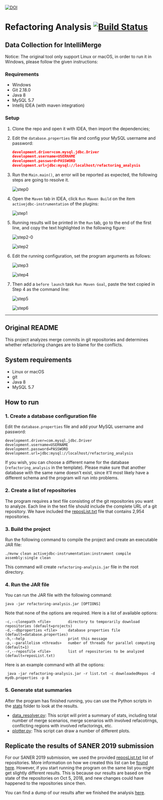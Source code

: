 [![DOI](https://zenodo.org/badge/141192128.svg)](https://zenodo.org/badge/latestdoi/141192128)

# Refactoring Analysis [![Build Status](https://travis-ci.com/ualberta-smr/RefactoringsInMergeCommits.svg?branch=master)](https://travis-ci.com/ualberta-smr/RefactoringsInMergeCommits)
## Data Collection for IntelliMerge

Notice: The original tool only support Linux or macOS, in order to run it in Windows, please follow the given instructions:

### Requirements

- Windows
- Git 2.18.0
- Java 8
- MySQL 5.7
- Intellij IDEA (with maven integration)

### Setup

1. Clone the repo and open it with IDEA, then import the dependencies;

2. Edit the `database.properties` file and config your MySQL username and password:

   ```json
   development.driver=com.mysql.jdbc.Driver
   development.username=USERNAME
   development.password=PASSWORD
   development.url=jdbc:mysql://localhost/refactoring_analysis
   ```

3. Run the `Main.main()`, an error will be reported as expected, the following steps are going to resolve it.

   ![step0](https://github.com/Symbolk/RefactoringsInMergeCommits/blob/master/screenshots/step0.png)

4. Open the `Maven` tab in IDEA, click `Run Maven Build` on the item `activejdbc-instrumentation` of the plugins:

   ![step1](https://github.com/Symbolk/RefactoringsInMergeCommits/blob/master/screenshots/step1.png)

5. Running results will be printed in the `Run` tab, go to the end of the first line, and copy the text highlighted in the following figure:

   ![step2-0](https://github.com/Symbolk/RefactoringsInMergeCommits/blob/master/screenshots/step2-0.png)

   ![step2](https://github.com/Symbolk/RefactoringsInMergeCommits/blob/master/screenshots/step2.png)

5. Edit the running configuration, set the program arguments as follows:

   ![step3](https://github.com/Symbolk/RefactoringsInMergeCommits/blob/master/screenshots/step3.png)

   ![step4](https://github.com/Symbolk/RefactoringsInMergeCommits/blob/master/screenshots/step4.png)

6. Then add a `before launch` task `Run Maven Goal`, paste the text copied in Step 4 as the command line:

   ![step5](https://github.com/Symbolk/RefactoringsInMergeCommits/blob/master/screenshots/step5.png)

   ![step6](https://github.com/Symbolk/RefactoringsInMergeCommits/blob/master/screenshots/step6.png)

---

## Original README

This project analyzes merge commits in git repositories and determines whether refactoring changes are to blame for the conflicts.


## System requirements
* Linux or macOS
* git
* Java 8
* MySQL 5.7

## How to run

### 1. Create a database configuration file
Edit the `database.properties` file and add your MySQL username and password:
```
development.driver=com.mysql.jdbc.Driver
development.username=USERNAME
development.password=PASSWORD
development.url=jdbc:mysql://localhost/refactoring_analysis
```
If you wish, you can choose a different name for the database (`refactoring_analysis` in the template). Please make sure that another database with the same name doesn't exist, since it'll most likely have a different schema and the program will run into problems.

### 2. Create a list of repositories
The program requires a text file consisting of the git repositories you want to analyze. Each line in the text file should   include the complete URL of a git repository. We have included the [reposList.txt](reposList.txt) file that contains 2,954 repositories.

### 3. Build the project
Run the following command to compile the project and create an executable JAR file:
```
./mvnw clean activejdbc-instrumentation:instrument compile assembly:single clean
```
This command will create `refactoring-analysis.jar` file in the root directory.

### 4. Run the JAR file
You can run the JAR file with the following command:
 ```
 java -jar refactoring-analysis.jar [OPTIONS]
 ```
 Note that none of the options are required. Here is a list of available options:
 ```
 -c,--clonepath <file>        directory to temporarily download repositories (default=projects)
 -d,--dbproperties <file>     database properties file (default=database.properties)
 -h,--help                    print this message
 -p,--parallelism <threads>   number of threads for parallel computing (default=1)
 -r,--reposfile <file>        list of repositories to be analyzed (default=reposList.txt)
 ```
 Here is an example command with all the options:
 ```
  java -jar refactoring-analysis.jar -r list.txt -c downloadedRepos -d mydb.properties -p 8 
 ```
 ### 5. Generate stat summaries
 After the program has finished running, you can use the Python scripts in the [stats](stats) folder to look at the results.
 - [data_resolver.py](stats/data_resolver.py): This script will print a summary of stats, including total number of merge scenarios, merge scenarios with involved refacotirngs, conflicting regions with involved refactorings, etc.
 - [plotter.py](stats/plotter.py): This script can draw a number of different plots.

 ## Replicate the results of SANER 2019 submission
For our SANER 2019 submission, we used the provided [reposList.txt](reposList.txt) list of repositories. More information on how we created this list can be [found here](dataset). However, if you start running the program on the same list you might get slightly different results. This is because our results are based on the state of the repositories on Oct 5, 2018, and new changes could have happened to the repositories since then.

You can find a dump of our results after we finished the analysis [here](https://github.com/ualberta-smr/refactoring-analysis-results).
